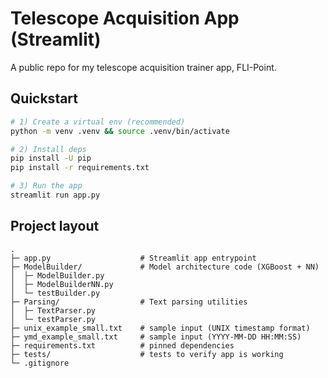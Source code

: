 # Telescope Acquisition App (Streamlit)

A public repo for my telescope acquisition trainer app, FLI-Point. 

## Quickstart

```bash
# 1) Create a virtual env (recommended)
python -m venv .venv && source .venv/bin/activate

# 2) Install deps
pip install -U pip
pip install -r requirements.txt

# 3) Run the app
streamlit run app.py
```

## Project layout

```
.
├─ app.py                    # Streamlit app entrypoint
├─ ModelBuilder/             # Model architecture code (XGBoost + NN)
│  ├─ ModelBuilder.py
│  ├─ ModelBuilderNN.py
│  └─ testBuilder.py
├─ Parsing/                  # Text parsing utilities
│  ├─ TextParser.py
│  └─ testParser.py
├─ unix_example_small.txt    # sample input (UNIX timestamp format)
├─ ymd_example_small.txt     # sample input (YYYY-MM-DD HH:MM:SS)
├─ requirements.txt          # pinned dependencies
├─ tests/                    # tests to verify app is working
└─ .gitignore
```

